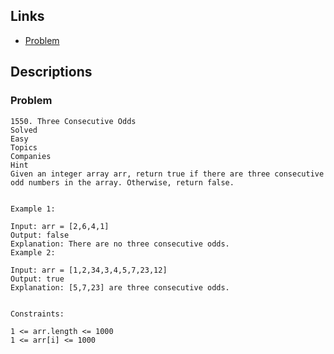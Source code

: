 ## Links
* [Problem](https://leetcode.com/problems/three-consecutive-odds/?envType=daily-question&envId=2024-07-01)


## Descriptions
### Problem
```
1550. Three Consecutive Odds
Solved
Easy
Topics
Companies
Hint
Given an integer array arr, return true if there are three consecutive odd numbers in the array. Otherwise, return false.
 

Example 1:

Input: arr = [2,6,4,1]
Output: false
Explanation: There are no three consecutive odds.
Example 2:

Input: arr = [1,2,34,3,4,5,7,23,12]
Output: true
Explanation: [5,7,23] are three consecutive odds.
 

Constraints:

1 <= arr.length <= 1000
1 <= arr[i] <= 1000
```
